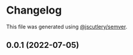 # Changelog

This file was generated using [@jscutlery/semver](https://github.com/jscutlery/semver).

## 0.0.1 (2022-07-05)
